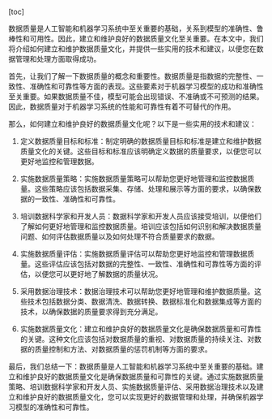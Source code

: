 
[toc]                    
                
                
数据质量是人工智能和机器学习系统中至关重要的基础，关系到模型的准确性、鲁棒性和可用性。因此，建立和维护良好的数据质量文化至关重要。在本文中，我们将介绍如何建立和维护数据质量文化，并提供一些实用的技术和建议，以便您在数据管理和处理方面取得成功。

首先，让我们了解一下数据质量的概念和重要性。数据质量是指数据的完整性、一致性、准确性和可靠性等方面的表现。这些要素对于机器学习模型的成功和准确性至关重要。如果数据质量不佳，模型可能会出现错误、不准确或不可预测的结果。因此，数据质量对于机器学习系统的性能和可靠性有着不可替代的作用。

那么，如何建立和维护良好的数据质量文化呢？以下是一些实用的技术和建议：

1. 定义数据质量目标和标准：制定明确的数据质量目标和标准是建立和维护数据质量文化的关键。这些目标和标准应该明确定义数据的质量要求，以便您可以更好地监控和管理数据。

2. 实施数据质量策略：实施数据质量策略可以帮助您更好地管理和监控数据质量。这些策略应该包括数据采集、存储、处理和展示等方面的要求，以确保数据的一致性、准确性和可靠性。

3. 培训数据科学家和开发人员：数据科学家和开发人员应该接受培训，以便他们了解如何更好地管理和监控数据质量。培训应该包括如何识别和解决数据质量问题、如何评估数据质量以及如何处理不符合质量要求的数据。

4. 实施数据质量评估：实施数据质量评估可以帮助您更好地监控和管理数据质量。这些评估应该包括对数据的完整性、一致性、准确性和可靠性等方面的评估，以便您可以更好地了解数据的质量状况。

5. 采用数据治理技术：数据治理技术可以帮助您更好地管理和维护数据质量。这些技术包括数据分类、数据清洗、数据转换、数据标准化和数据集成等方面的技术，以确保数据的质量要求得到充分满足。

6. 实施数据质量文化：建立和维护良好的数据质量文化是确保数据质量和可靠性的关键。这种文化应该包括对数据质量的重视、对数据质量的持续关注、对数据的质量控制和方法、对数据质量的惩罚机制等方面的要求。

最后，我们总结一下：数据质量是人工智能和机器学习系统中至关重要的基础。建立和维护良好的数据质量文化是确保数据质量和可靠性的关键。通过实施数据质量策略、培训数据科学家和开发人员、实施数据质量评估、采用数据治理技术以及建立和维护良好的数据质量文化，您可以实现更好的数据管理和处理，并确保机器学习模型的准确性和可靠性。

